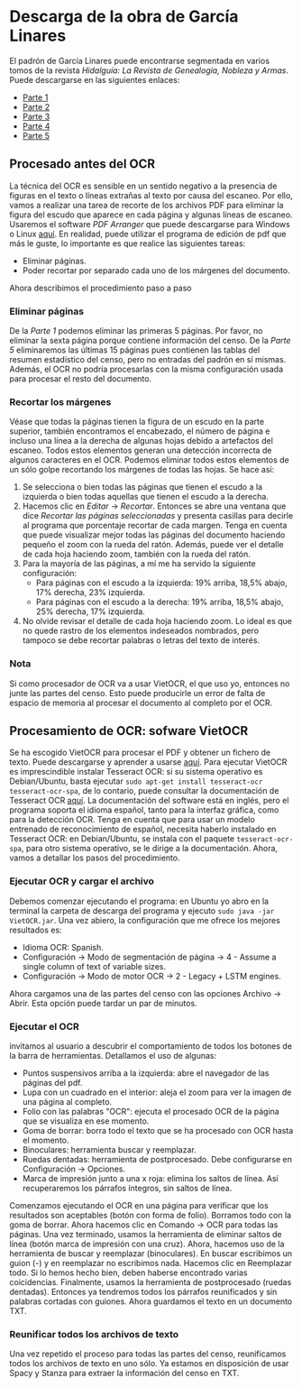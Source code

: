 # Descarga de la obra de García Linares
El padrón de García Linares puede encontrarse segmentada en varios tomos de la revista *Hidalguía:  La  Revista de Genealogía,  Nobleza  y  Armas*. Puede descargarse en las siguientes enlaces:
- [Parte 1](https://www.edicioneshidalguia.es/?product=revista-no-240-8-linajes-asturianos-padrones-del-concejo-de-allande-de-1698-y-1773)
- [Parte 2](https://www.edicioneshidalguia.es/?product=revista-no-242-8-linajes-asturianos-padrones-del-concejo-de-allande-de-1698-y-1773)
- [Parte 3](https://www.edicioneshidalguia.es/?product=revista-no-243-4-linajes-asturianos-padrones-del-concejo-de-allande-de-1698-y-1773)
- [Parte 4](https://www.edicioneshidalguia.es/?product=revista-no-246-5-linajes-asturianos-padrones-del-concejo-de-allande-de-1698-y-1773)
- [Parte 5](https://www.edicioneshidalguia.es/?product=revista-no-248-7-linajes-asturianos-padrones-del-concejo-de-allande-de-1698-y-1773)

## Procesado antes del OCR
La técnica del OCR es sensible en un sentido negativo a la presencia de figuras en el texto o líneas extrañas al texto por causa del escaneo. Por ello, vamos a realizar una tarea de recorte de los archivos PDF para eliminar la figura del escudo que aparece en cada página y algunas líneas de escaneo. Usaremos el software *PDF Arranger* que puede descargarse para Windows o Linux [aquí](https://github.com/pdfarranger/pdfarranger). En realidad, puede utilizar el programa de edición de pdf que más le guste, lo importante es que realice las siguientes tareas:
- Eliminar páginas.
- Poder recortar por separado cada uno de los márgenes del documento.

Ahora describimos el procedimiento paso a paso

### Eliminar páginas
De la *Parte 1* podemos eliminar las primeras 5 páginas. Por favor, no eliminar la sexta página porque contiene información del censo. De la *Parte 5* eliminaremos las últimas 15 páginas pues contienen las tablas del resumen estadístico del censo, pero no entradas del padrón en sí mismas. Además, el OCR no podría procesarlas con la misma configuración usada para procesar el resto del documento.

### Recortar los márgenes
Véase que todas la páginas tienen la figura de un escudo en la parte superior, también encontramos el encabezado, el número de página e incluso una línea a la derecha de algunas hojas debido a artefactos del escaneo. Todos estos elementos generan una detección incorrecta de algunos caracteres en el OCR. Podemos eliminar todos estos elementos de un sólo golpe recortando los márgenes de todas las hojas. Se hace así:

1. Se selecciona o bien todas las páginas que tienen el escudo a la izquierda o bien todas aquellas que tienen el escudo a la derecha.
2. Hacemos clic en *Editar* -> *Recortar*. Entonces se abre una ventana que dice *Recortar las páginas seleccionadas* y presenta casillas para decirle al programa que porcentaje recortar de cada margen. Tenga en cuenta que puede visualizar mejor todas las páginas del documento haciendo pequeño el zoom con la rueda del ratón. Además, puede ver el detalle de cada hoja haciendo zoom, también con la rueda del ratón.
3. Para la mayoría de las páginas, a mí me ha servido la siguiente configuración:
    - Para páginas con el escudo a la izquierda: 19% arriba, 18,5% abajo, 17% derecha, 23% izquierda.
    - Para páginas con el escudo a la derecha: 19% arriba, 18,5% abajo, 25% derecha, 17% izquierda.
4. No olvide revisar el detalle de cada hoja haciendo zoom. Lo ideal es que no quede rastro de los elementos indeseados nombrados, pero tampoco se debe recortar palabras o letras del texto de interés.

### Nota
Si como procesador de OCR va a usar VietOCR, el que uso yo, entonces no junte las partes del censo. Esto puede producirle un error de falta de espacio de memoria al procesar el documento al completo por el OCR.

## Procesamiento de OCR: sofware VietOCR
Se ha escogido VietOCR para procesar el PDF y obtener un fichero de texto. Puede descargarse y aprender a usarse [aquí](http://vietocr.sourceforge.net/). Para ejecutar VietOCR es imprescindible instalar Tesseract OCR: si su sistema operativo es Debian/Ubuntu, basta ejecutar `sudo apt-get install tesseract-ocr  tesseract-ocr-spa`, de lo contario, puede consultar la documentación de Tesseract OCR [aquí](https://tesseract-ocr.github.io/). La documentación del software está en inglés, pero el programa soporta el idioma español, tanto para la interfaz gráfica, como para la detección OCR. Tenga en cuenta que para usar un modelo entrenado de reconocimiento de español, necesita haberlo instalado en Tesseract OCR: en Debian/Ubuntu, se instala con el paquete `tesseract-ocr-spa`, para otro sistema operativo, se le dirige a la documentación. Ahora, vamos a detallar los pasos del procedimiento.

### Ejecutar OCR y cargar el archivo
Debemos comenzar ejecutando el programa: en Ubuntu yo abro en la terminal la carpeta de descarga del programa y ejecuto `sudo java -jar VietOCR.jar`. Una vez abiero, la configuración que me ofrece los mejores resultados es:
- Idioma OCR: Spanish.
- Configuración -> Modo de segmentación de página -> 4 - Assume a single column of text of variable sizes.
- Configuración -> Modo de motor OCR -> 2 - Legacy + LSTM engines.

Ahora cargamos una de las partes del censo con las opciones Archivo -> Abrir. Esta opción puede tardar un par de minutos.

### Ejecutar el OCR
invitamos al usuario a descubrir el comportamiento de todos los botones de la barra de herramientas. Detallamos el uso de algunas:
- Puntos suspensivos arriba a la izquierda: abre el navegador de las páginas del pdf.
- Lupa con un cuadrado en el interior: aleja el zoom para ver la imagen de una página al completo.
- Folio con las palabras "OCR": ejecuta el procesado OCR de la página que se visualiza en ese momento.
- Goma de borrar: borra todo el texto que se ha procesado con OCR hasta el momento.
- Binoculares: herramienta buscar y reemplazar.
- Ruedas dentadas: herramienta de postprocesado. Debe configurarse en Configuración -> Opciones.
- Marca de impresión junto a una x roja: elimina los saltos de línea. Así recuperaremos los párrafos íntegros, sin saltos de línea.

Comenzamos ejecutando el OCR en una página para verificar que los resultados son aceptables (botón con forma de folio). Borramos todo con la goma de borrar. Ahora hacemos clic en Comando -> OCR para todas las páginas. Una vez terminado, usamos la herramienta de eliminar saltos de línea (botón marca de impresión con una cruz). Ahora, hacemos uso de la herramienta de buscar y reemplazar (binoculares). En buscar escribimos un guion (-) y en reemplazar no escribimos nada. Hacemos clic en Reemplazar todo. Si lo hemos hecho bien, deben haberse encontrado varias coicidencias. Finalmente, usamos la herramienta de postprocesado (ruedas dentadas). Entonces ya tendremos todos los párrafos reunificados y sin palabras cortadas con guiones. Ahora guardamos el texto en un documento TXT.


### Reunificar todos los archivos de texto
Una vez repetido el proceso para todas las partes del censo, reunificamos todos los archivos de texto en uno sólo. Ya estamos en disposición de usar Spacy y Stanza para extraer la información del censo en TXT.
